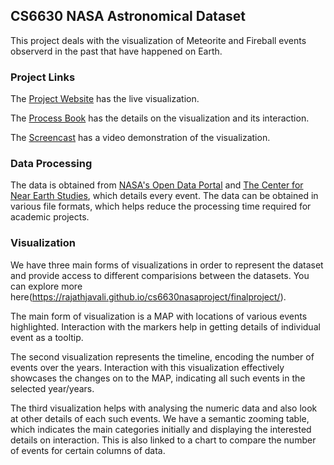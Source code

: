 ## CS6630 NASA Astronomical Dataset

This project deals with the visualization of Meteorite and Fireball events observerd in the past that have happened on Earth.

### Project Links
The [Project Website](https://rajathjavali.github.io/cs6630nasaproject/finalproject/) has the live visualization.

The [Process Book](https://github.com/rajathjavali/cs6630nasaproject/blob/master/ProcessBook.pdf) has the details on the visualization and its interaction.

The [Screencast](https://www.youtube.com/watch?v=NXHH0_FB-sE) has a video demonstration of the visualization.

### Data Processing

The data is obtained from [NASA's Open Data Portal](https://data.nasa.gov/Space-Science/Meteorite-Landings/gh4g-9sfh) and [The Center for Near Earth Studies](https://cneos.jpl.nasa.gov/), which details every event. The data can be obtained in various file formats, which helps reduce the processing time required for academic projects.

### Visualization
We have three main forms of visualizations in order to represent the dataset and provide access to different comparisions between the datasets. You can explore more here(https://rajathjavali.github.io/cs6630nasaproject/finalproject/).

The main form of visualization is a MAP with locations of various events highlighted. Interaction with the markers help in getting details of individual event as a tooltip. 

The second visualization represents the timeline, encoding the number of events over the years. Interaction with this visualization effectively showcases the changes on to the MAP, indicating all such events in the selected year/years.

The third visualization helps with analysing the numeric data and also look at other details of each such events. We have a semantic zooming table, which indicates the main categories initially and displaying the interested details on interaction. This is also linked to a chart to compare the number of events for certain columns of data.
